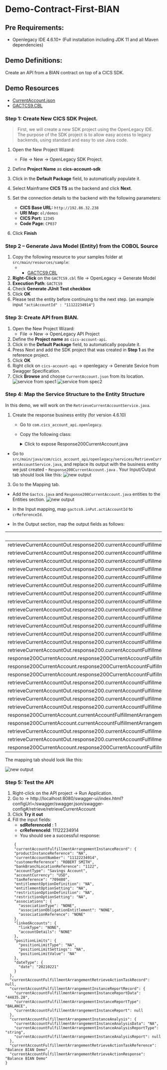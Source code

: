 # Demo-Contract-First-BIAN

## Pre Requirements:
- Openlegacy IDE 4.6.10+ (Full installation including JDK 11 and all Maven dependencies)


## Demo Definitions:
Create an API from a BIAN contract on top of a CICS SDK. 

## Demo Resources
- [CurrentAccount.json](/assets/CurrentAccount.json)
- [GACTCS9.CBL](assets/GACTCS9.cbl)
### Step 1: Create New CICS SDK Project. 

>First, we will create a new SDK project using the OpenLegacy IDE. The purpose of the SDK project is to allow easy access to legacy backends, using standard and easy to use Java code.

1. Open the New Project Wizard:  

   - File → New → OpenLegacy SDK Project.
2. Define **Project Name** as **cics-account-sdk**
3. Click in the **Default Package** field, to automatically populate it.
4. Select Mainframe **CICS TS** as the backend and click **Next**.
5. Set the connection details to the backend with the following parameters:
    - **CICS Base URL:** `http://192.86.32.238`
    - **URI Map:** `ol/demos`
    - **CICS Port:** `12345`
    - **Code Page:** `CP037`
6. Click **Finish**

### Step 2 – Generate Java Model (Entity) from the COBOL Source
1. Copy the following resource to your samples folder at `src/main/resources/sample`:
    - - [GACTCS9.CBL](assets/GACTCS9.cbl)
2. **Right-Click** on the `GACTCS9.cbl` file → OpenLegacy → Generate Model
3. **Execution Path**: `GACTCS9`
4. Check **Generate JUnit Test checkbox**
5. Click **OK**
6. Please test the entity before continuing to the next step. 
(an example input  `"actiAccountId" : "11122234914"`)

### Step 3: Create API from BIAN.

1. Open the New Project Wizard:
   - File → New → OpenLegacy API Project
2. Define the **Project name** as `cics-account-api`.
3. Click in the **Default Package** field, to automatically populate it.
4. Press Next and add the SDK project that was created in **Step 1**  as the reference project.
5. Click **OK**
6. Right click on `cics-account-api` → openlegacy → Generate Sevice from Swagger Specification. 
7. Click **Browse** and choose `CurrentAccount.json` from its location. 
![service from spec1](./assets/screenshots/api-swagger_1.png) ![service from spec2](./assets/screenshots/api-swagger.png)

### Step 4: Map the Service Structure to the Entity Structure
In this demo, we will work on the `RetrieveCurrentAccountService.java`.

1. Create the response business entity (for version 4.6.10)
   - Go to `com.cics_account_api.openlegacy`.
   - Copy the following class: 

      <details>
      <summary>Click to expose Response200CurrentAccount.java</summary>
      
     ```

            package com.cics_account_api.openlegacy;
          
             import java.math.BigInteger;
             import java.math.BigDecimal;
             import java.util.List;
             import java.util.Date;
             import javax.validation.Valid;
             import javax.validation.constraints.Min;
             import javax.validation.constraints.Max;
             import javax.validation.constraints.DecimalMin;
             import javax.validation.constraints.DecimalMax;
             import javax.validation.constraints.Size;
             import javax.validation.constraints.NotNull;
             import org.openlegacy.core.annotations.BusinessEntity;
             import lombok.Getter;
             import lombok.Setter;
             import io.swagger.v3.oas.annotations.media.Schema;
             import com.fasterxml.jackson.annotation.JsonProperty;
             import com.fasterxml.jackson.annotation.JsonValue;
             
             @BusinessEntity
             @Getter
             @Setter
             @Schema(name = "Response200CurrentAccount")
             public class Response200CurrentAccount {
             
                 @Valid
                 @JsonProperty("currentAccountFulfillmentArrangementInstanceRecord")
                 private Response200CurrentAccountFulfillmentArrangementInstanceRecord response200CurrentAccountFulfillmentArrangementInstanceRecord;
             
                 @Valid
                 @JsonProperty("currentAccountFulfillmentArrangementRetrieveActionTaskRecord")
                 private Response200CurrentAccountFulfillmentArrangementRetrieveActionTaskRecord response200CurrentAccountFulfillmentArrangementRetrieveActionTaskRecord;
             
                 @Valid
                 @JsonProperty("currentAccountFulfillmentArrangementInstanceReportRecord")
                 private Response200CurrentAccountFulfillmentArrangementInstanceReportRecord response200CurrentAccountFulfillmentArrangementInstanceReportRecord;
             
                 @Valid
                 @JsonProperty("currentAccountFulfillmentArrangementInstanceAnalysis")
                 private Response200CurrentAccountFulfillmentArrangementInstanceAnalysis response200CurrentAccountFulfillmentArrangementInstanceAnalysis;
             
                 @JsonProperty("currentAccountFulfillmentArrangementRetrieveActionTaskReference")
                 private String currentAccountFulfillmentArrangementRetrieveActionTaskReference;
             
                 @JsonProperty("currentAccountFulfillmentArrangementRetrieveActionResponse")
                 private String currentAccountFulfillmentArrangementRetrieveActionResponse;
             }
        ```` 
</details>  
    
- Go to `src/main/java/com/cics_account_api/openlegacy/services/RetrieveCurrentAccountService.java`, and replace its output with the business entity we just created - `Response200CurrentAccount.java` .
Your Input/Output tab should look like this:
![new output](./assets/screenshots/bian-io.png)


3. Go to the Mapping tab.
- Add the `Gactcs.java` and `Response200CurrentAccount.java` entities to the Entities section. 
![new output](./assets/screenshots/add-entities.png)

- In the Input mapping, map `gactcs9.inPut.actiAccountId` to `crReferenceId`. 

- In the Output section, map the output fields as follows:

| Service Method Output field                                                                                                                              | Mapping Expression                                      |
| -------------------------------------------------------------------------------------------------------------------------------------------------------- | ------------------------------------------------------- |
| retrieveCurrentAccountOut.response200.currentAccountFulfillmentArrangementInstanceRecord.currentAccountNumber                                             | gactcs9.accountOut.accountDetails2.actoAccountId        |
| retrieveCurrentAccountOut.response200.currentAccountFulfillmentArrangementInstanceRecord.accountCurrency                                                  | gactcs9.accountOut.accountDetails2.actoCurrency         |
| retrieveCurrentAccountOut.response200.currentAccountFulfillmentArrangementInstanceRecord.customerReference                                                | gactcs9.accountOut.accountDetails2.actoCustomerName<br> |
| retrieveCurrentAccountOut.response200.currentAccountFulfillmentArrangementInstanceRecord.accountType                                                      | gactcs9.accountOut.accountDetails2.actoTypeDescription  |
| retrieveCurrentAccountOut.response200.currentAccountFulfillmentArrangementInstanceRecord.bankBranchLocationReference                                      | gactcs9.accountOut.accountDetails2.actoBrnchId          |
| retrieveCurrentAccountOut.response200.currentAccountFulfillmentArrangementInstanceRecord.associations.associationReference                                | $NONE                                                   |
| retrieveCurrentAccountOut.response200.currentAccountFulfillmentArrangementInstanceRecord.associations.associationType                                     | $NONE                                                   |
| retrieveCurrentAccountOut.response200.currentAccountFulfillmentArrangementInstanceRecord.associations.associationObligationEntitlement                    | $NONE                                                   |
| retrieveCurrentAccountOut.response200.currentAccountFulfillmentArrangementInstanceRecord.positionLimits.positionLimitSettings                             | $NA                                                     |
| retrieveCurrentAccountOut.response200.currentAccountFulfillmentArrangementInstanceRecord.positionLimits.positionLimitType                                 | $NA                                                     |
| retrieveCurrentAccountOut.response200.currentAccountFulfillmentArrangementInstanceRecord.positionLimits.positionLimitValue                                | $NA                                                     |
| retrieveCurrentAccountOut.response200.currentAccountFulfillmentArrangementInstanceRecord.dateType.date                                                    | gactcs9.accountOut.accountDetails2.actoUpdtDt<br>       |
| retrieveCurrentAccountOut.response200.currentAccountFulfillmentArrangementInstanceRecord.linkedAccounts.accountDetails                                    | $NONE                                                   |
| retrieveCurrentAccountOut.response200.currentAccountFulfillmentArrangementInstanceRecord.linkedAccounts.linkType                                          | $NONE                                                   |
| response200CurrentAccount.response200CurrentAccountFulfillmentArrangementInstanceReportRecord.currentAccountFulfillmentArrangementInstanceReportType     | $BALANCE                                                |
| response200CurrentAccount.response200CurrentAccountFulfillmentArrangementInstanceReportRecord.currentAccountFulfillmentArrangementInstanceReportData     | gactcs9.accountOut.accountDetails2.actoBalance          |
| response200CurrentAccount.response200CurrentAccountFulfillmentArrangementInstanceAnalysis.currentAccountFulfillmentArrangementInstanceAnalysisReportType | $string                                                 |
| retrieveCurrentAccountOut.response200.currentAccountFulfillmentArrangementInstanceRecord.taxReference                                                     | $709,480                                                |
| retrieveCurrentAccountOut.response200.currentAccountFulfillmentArrangementInstanceRecord.restrictionOptionDefinition                                      | $NA                                                     |
| retrieveCurrentAccountOut.response200.currentAccountFulfillmentArrangementInstanceRecord.entitlementOptionDefinition                                      | $NA                                                     |
| retrieveCurrentAccountOut.response200.currentAccountFulfillmentArrangementInstanceRecord.restrictionOptionSetting                                         | $NA                                                     |
| response200CurrentAccount.currentAccountFulfillmentArrangementRetrieveActionTaskReference                                                                | $Balance BIAN Demo                                      |
| response200CurrentAccount.currentAccountFulfillmentArrangementRetrieveActionResponse                                                                     | $Balance BIAN Demo                                      |
| retrieveCurrentAccountOut.response200.currentAccountFulfillmentArrangementInstanceRecord.entitlementOptionSetting                                         | $NA                                                     |
| retrieveCurrentAccountOut.response200.currentAccountFulfillmentArrangementInstanceRecord.productInstanceReference                                         | $NA                                                     |
| response200CurrentAccount.response200CurrentAccountFulfillmentArrangementInstanceAnalysis.currentAccountFulfillmentArrangementInstanceAnalysisData       | $NA                                                     |                  

The mapping tab should look like this:

![new output](./assets/screenshots/mapping-tab.png)


### Step 5: Test the API

1. Right-click on the API project → Run Application. 
2. Go to → http://localhost:8080/swagger-ui/index.html?configUrl=/swagger/swagger.json/swagger-config#/retrieve/retrieveCurrentAccount
3. Click **Try it out**
4. Fill the input fields:  
   -  **sdReferenceId** : 1
   - **crReferenceId**: 11122234914
   - You should see a successful response: 
   
```
    {
    "currentAccountFulfillmentArrangementInstanceRecord": {
    "productInstanceReference": "NA",
    "currentAccountNumber": "11122234914",
    "customerReference": "ROBERT SMITH",
    "bankBranchLocationReference": "1122",
    "accountType": "Savings Account",
    "accountCurrency": "USD",
    "taxReference": "709480",
    "entitlementOptionDefinition": "NA",
    "entitlementOptionSetting": "NA",
    "restrictionOptionDefinition": "NA",
    "restrictionOptionSetting": "NA",
    "associations": {
      "associationType": "NONE",
      "associationObligationEntitlement": "NONE",
      "associationReference": "NONE"
    },
    "linkedAccounts": {
      "linkType": "NONE",
      "accountDetails": "NONE"
    },
    "positionLimits": {
      "positionLimitType": "NA",
      "positionLimitSettings": "NA",
      "positionLimitValue": "NA"
    },
    "dateType": {
      "date": "20210221"
    }
  },
  "currentAccountFulfillmentArrangementRetrieveActionTaskRecord": null,
  "currentAccountFulfillmentArrangementInstanceReportRecord": {
    "currentAccountFulfillmentArrangementInstanceReportData": "44835.28",
    "currentAccountFulfillmentArrangementInstanceReportType": "BALANCE",
    "currentAccountFulfillmentArrangementInstanceReport": null
  },
  "currentAccountFulfillmentArrangementInstanceAnalysis": {
    "currentAccountFulfillmentArrangementInstanceAnalysisData": "NA",
    "currentAccountFulfillmentArrangementInstanceAnalysisReportType": "string",
    "currentAccountFulfillmentArrangementInstanceAnalysisReport": null
  },
  "currentAccountFulfillmentArrangementRetrieveActionTaskReference": "Balance BIAN Demo",
  "currentAccountFulfillmentArrangementRetrieveActionResponse": "Balance BIAN Demo"
}

```
